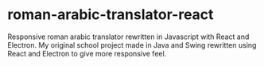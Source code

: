 # roman-arabic-translator-react
Responsive roman arabic translator rewritten in Javascript with React and Electron.
My original school project made in Java and Swing rewritten using React and Electron to give more responsive feel.
